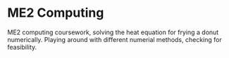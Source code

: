 # ME2 Computing

ME2 computing coursework, solving the heat equation for frying a donut numerically. Playing around with different numerial methods, checking for feasibility. 
